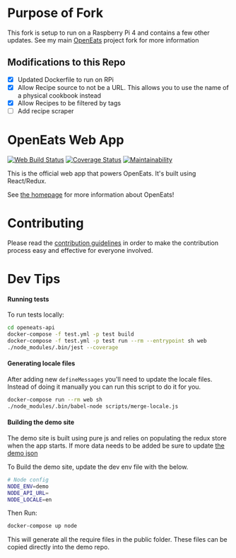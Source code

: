 # Purpose of Fork

This fork is setup to run on a Raspberry Pi 4 and contains a few other updates.  See my main [OpenEats](https://github.com/cvanbeek13/OpenEats) project fork for more information

## Modifications to this Repo

- [x] Updated Dockerfile to run on RPi
- [x] Allow Recipe source to not be a URL.  This allows you to use the name of a physical cookbook instead
- [x] Allow Recipes to be filtered by tags
- [ ] Add recipe scraper

# OpenEats Web App

[![Web Build Status](https://travis-ci.org/open-eats/openeats-web.svg?branch=master)](https://travis-ci.org/open-eats/openeats-web)
[![Coverage Status](https://coveralls.io/repos/github/open-eats/openeats-web/badge.svg)](https://coveralls.io/github/open-eats/openeats-web)
[![Maintainability](https://api.codeclimate.com/v1/badges/5e46696ad10370f28ba3/maintainability)](https://codeclimate.com/github/open-eats/openeats-web/maintainability)

This is the official web app that powers OpenEats. It's built using React/Redux.

See [the homepage](https://github.com/open-eats/OpenEats) for more information about OpenEats!

# Contributing
Please read the [contribution guidelines](https://github.com/open-eats/openeats-web/blob/master/CONTRIBUTING.md) in order to make the contribution process easy and effective for everyone involved.

# Dev Tips

#### Running tests
To run tests locally:

```bash
cd openeats-api
docker-compose -f test.yml -p test build
docker-compose -f test.yml -p test run --rm --entrypoint sh web
./node_modules/.bin/jest --coverage
```

#### Generating locale files

After adding new `defineMessages` you'll need to update the locale files. Instead of doing it manually you can run this script to do it for you.

```bash
docker-compose run --rm web sh
./node_modules/.bin/babel-node scripts/merge-locale.js
```

#### Building the demo site

The demo site is built using pure js and relies on populating the redux store when the app starts. If more data needs to be added be sure to update [the demo json](https://github.com/open-eats/openeats-web/tree/master/modules/common/demo)

To Build the demo site, update the dev env file with the below.

```bash
# Node config
NODE_ENV=demo
NODE_API_URL=
NODE_LOCALE=en
```

Then Run:

```bash
docker-compose up node
```

This will generate all the require files in the public folder. These files can be copied directly into the demo repo.